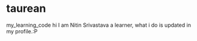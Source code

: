 # taurean
my_learning_code 
hi I am Nitin Srivastava a learner, what i do is updated in my profile.:P

